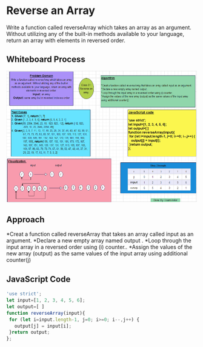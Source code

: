 # Reverse an Array
Write a function called reverseArray which takes an array as an argument. Without utilizing any of the built-in methods available to your language, return an array with elements in reversed order.

## Whiteboard Process
![Whiteboard Image](array-reverse.PNG)



## Approach

*Creat a function called reverseArray that takes an array called input as an argument.
*Declare a new empty array named output .
*Loop through the input array in a reversed order using (i) counter..
*Assign the values of the new array (output) as the same values of the input array using additional counter(j)


## JavaScript Code

```js
'use strict';
let input=[1, 2, 3, 4, 5, 6];
let output=[ ]
function reverseArray(input){
 for (let i=input.length-1, j=0; i>=0; i--,j++) {
   output[j] = input[i];
 }return output;
};
```








